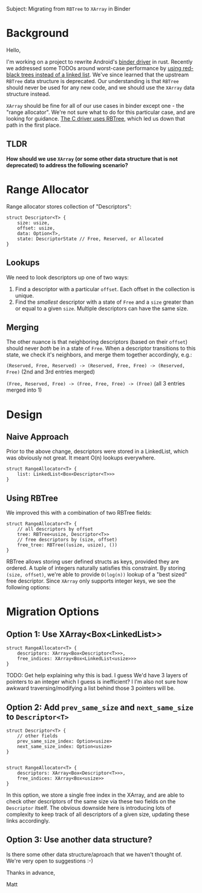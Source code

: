 Subject: Migrating from `RBTree` to `XArray` in Binder

# Background
Hello,

I'm working on a project to rewrite Android's
[binder driver](https://github.com/torvalds/linux/tree/master/drivers/android) in rust.
Recently we addressed some TODOs around worst-case performance by
[using red-black trees instead of a linked list](https://android-review.googlesource.com/c/kernel/common/+/2567935).
We've since learned that the upstream `RBTree` data structure is deprecated.  Our understanding is that `RBTree` should
never be used for any new code, and we should use the `XArray` data structure instead.

`XArray` should be fine for all of our use cases in binder except one - the "range allocator".
We're not sure what to do for this particular case, and are looking for guidance.  [The C driver uses
RBTree](https://github.com/torvalds/linux/blob/3f01e9fed8454dcd89727016c3e5b2fbb8f8e50c/drivers/android/binder_alloc.h#L83-L85), 
which led us down that path in the first place.

## TLDR
**How should we use `XArray` (or some other data structure that is not deprecated) to address the following scenario?**

# Range Allocator
Range allocator stores collection of "Descriptors":
```
struct Descriptor<T> {
    size: usize,
    offset: usize,
    data: Option<T>,
    state: DescriptorState // Free, Reserved, or Allocated
}
```

## Lookups
We need to look descriptors up one of two ways:
1. Find a descriptor with a particular `offset`.  Each offset in the collection is unique.
2. Find the *smallest* descriptor with a state of `Free` and a `size` greater than or equal to a given `size`.  Multiple descriptors can have the same size.

## Merging
The other nuance is that neighboring descriptors (based on their `offset`) should never *both* be in a state of `Free`.
When a descriptor transitions to this state, we check it's neighbors, and merge them together accordingly, e.g.:

`(Reserved, Free, Reserved) -> (Reserved, Free, Free) -> (Reserved, Free)` (2nd and 3rd entries merged)

`(Free, Reserved, Free) -> (Free, Free, Free) -> (Free)` (all 3 entries merged into 1)

# Design
## Naive Approach
Prior to the above change, descriptors were stored in a LinkedList, which was obviously not great. It meant O(n)
lookups everywhere.
```
struct RangeAllocator<T> {
    list: LinkedList<Box<Descriptor<T>>>
}
```

## Using RBTree
We improved this with a combination of two RBTree fields:
```
struct RangeAllocator<T> {
    // all descriptors by offset
    tree: RBTree<usize, Descriptor<T>>
    // free descriptors by (size, offset)
    free_tree: RBTree((usize, usize), ())
}
```

RBTree allows storing user defined structs as keys, provided they are ordered.  A tuple of integers naturally satisfies this constraint.
By storing `(size, offset)`, we're able to provide `O(log(n))` lookup of a "best sized" free descriptor.  Since `XArray` only supports
integer keys, we see the following options:

# Migration Options

## Option 1: Use XArray<Box<LinkedList<usize>>>
```
struct RangeAllocator<T> {
    descriptors: XArray<Box<Descriptor<T>>>,
    free_indices: XArray<Box<LinkedList<usize>>>
}
```

TODO: Get help explaining why this is bad.  I guess We'd have 3 layers of pointers to an integer which I guess is inefficient? I
I'm also not sure how awkward traversing/modifying a list behind those 3 pointers will be.

## Option 2: Add `prev_same_size` and `next_same_size` to `Descriptor<T>`
```
struct Descriptor<T> {
    // other fields
    prev_same_size_index: Option<usize>
    next_same_size_index: Option<usize>
}


struct RangeAllocator<T> {
    descriptors: XArray<Box<Descriptor<T>>>,
    free_indices: XArray<Box<usize>>
}
```
In this option, we store a single free index in the XArray, and are able to check other descriptors of the same size
via these two fields on the `Descriptor` itself.  The obvious downside here is introducing lots of complexity to keep
track of all descriptors of a given size, updating these links accordingly.

## Option 3: Use another data structure?
Is there some other data structure/aproach that we haven't thought of.  We're very open to suggestions :-)

Thanks in advance,

Matt


